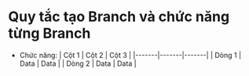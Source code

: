 # Quy tắc tạo Branch và chức năng từng Branch
- Chức năng:
| Cột 1 | Cột 2 | Cột 3 |
|-------|-------|-------|
| Dòng 1 | Data  | Data  |
| Dòng 2 | Data  | Data  |
